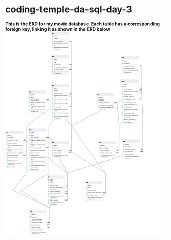 # coding-temple-da-sql-day-3

**This is the ERD for my movie database. Each table has a corresponding foreign key, linking it as shown in the ERD below**
![](https://github.com/lucchesia7/coding-temple-da-sql-day-3/raw/main/Untitled%20(1).png)
